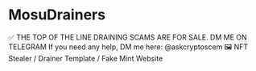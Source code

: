 # MosuDrainers
✅ THE TOP OF THE LINE DRAINING SCAMS ARE FOR SALE. DM ME ON TELEGRAM If you need any help, DM me here: @askcryptoscem 🖼️ NFT Stealer / Drainer Template / Fake Mint Website

